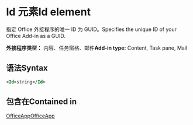 # <a name="id-element"></a><span data-ttu-id="76acc-101">Id 元素</span><span class="sxs-lookup"><span data-stu-id="76acc-101">Id element</span></span>

<span data-ttu-id="76acc-102">指定 Office 外接程序的唯一 ID 为 GUID。</span><span class="sxs-lookup"><span data-stu-id="76acc-102">Specifies the unique ID of your Office Add-in as a GUID.</span></span>

<span data-ttu-id="76acc-103">**外接程序类型：** 内容、任务窗格、邮件</span><span class="sxs-lookup"><span data-stu-id="76acc-103">**Add-in type:** Content, Task pane, Mail</span></span>

## <a name="syntax"></a><span data-ttu-id="76acc-104">语法</span><span class="sxs-lookup"><span data-stu-id="76acc-104">Syntax</span></span>

```XML
<Id>string</Id>
```

## <a name="contained-in"></a><span data-ttu-id="76acc-105">包含在</span><span class="sxs-lookup"><span data-stu-id="76acc-105">Contained in</span></span>

[<span data-ttu-id="76acc-106">OfficeApp</span><span class="sxs-lookup"><span data-stu-id="76acc-106">OfficeApp</span></span>](officeapp.md)

